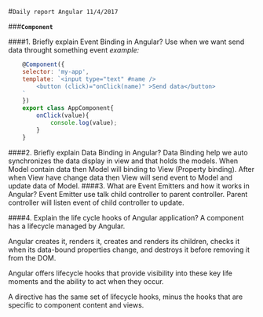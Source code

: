 #`Daily report Angular 11/4/2017`


###**`Component`**

####1. Briefly explain Event Binding in Angular?
Use when we want send data throught something event
*example:*
```javascript
	@Component({
	selector: 'my-app',
	template: `<input type="text" #name />
		<button (click)="onClick(name)" >Send data</button>
	`
	})
	export class AppComponent{
		onClick(value){
			console.log(value);
		}
	}
```
####2. Briefly explain Data Binding in Angular?
Data Binding help we auto synchronizes the data display in view and that holds the models.
When Model contain data then Model will binding to View (Property binding). After when View have change data then View will send event to Model and update data of Model.
####3. What are Event Emitters and how it works in Angular?
Event Emitter use talk child controller to parent controller.  Parent controller will listen event of child controller to update.

####4. Explain the life cycle hooks of Angular application?
A component has a lifecycle managed by Angular.

Angular creates it, renders it, creates and renders its children, checks it when its data-bound properties change, and destroys it before removing it from the DOM.

Angular offers lifecycle hooks that provide visibility into these key life moments and the ability to act when they occur.

A directive has the same set of lifecycle hooks, minus the hooks that are specific to component content and views. 




